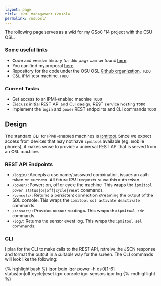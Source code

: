 ```yaml
---
layout: page 
title: IPMI Management Console
permalink: /osuosl/
---
```


The following page serves as a wiki for my GSoC '14 project with the OSU OSL.

### Some useful links

   * Code and version history for this page can be found [here](https://github.com/emaadmanzoor/blog/blob/gh-pages/osuosl.md).
   * You can find my proposal [here](http://www.google-melange.com/gsoc/proposal/review/student/google/gsoc2014/emaadmanzoor/5724160613416960).
   * Repository for the code under the OSU OSL [Github organization](https://github.com/osuosl). `TODO`
   * OSL IPMI test machine. `TODO`

### Current Tasks

   * Get access to an IPMI-enabled machine `TODO`
   * Discuss initial REST API and CLI design, REST service hosting `TODO`
   * Implement the `login` and `power` REST endpoints and CLI commands `TODO`

## Design

The standard CLI for IPMI-enabled machines is [ipmitool](http://sourceforge.net/projects/ipmitool/). Since we
expect access from devices that may not have `ipmitool` available (eg. mobile phones), it makes sense to provide
a universal REST API that is served from an OSL machine.

### REST API Endpoints

   * `/login/`: Accepts a username/password combination, issues an auth token on success. All future
     IPMI requests reuse this auth token.
   * `/power/`: Powers on, off or cycle the machine. This wraps the `ipmitool power status|on|off|cycle|reset`
     commands.
   * `/console/`: Returns a persistent connection streaming the output of the SOL console. This wraps
     the `ipmitool sol activate|deactivate` commands.
   * `/sensors/`: Provides sensor readings. This wraps the `ipmitool sdr` commands.
   * `/log/`: Returns the sensor event log. This wraps the `ipmitool sel` commands.

### CLI

I plan for the CLI to make calls to the REST API, retreive the JSON response and format the output
in a suitable way for the screen. The CLI commands will look like the following:

{% highlight bash %}
igor login
igor power -h osl0[1-6] status|on|off|cycle|reset
igor console
igor sensors
igor log
{% endhighlight %}
